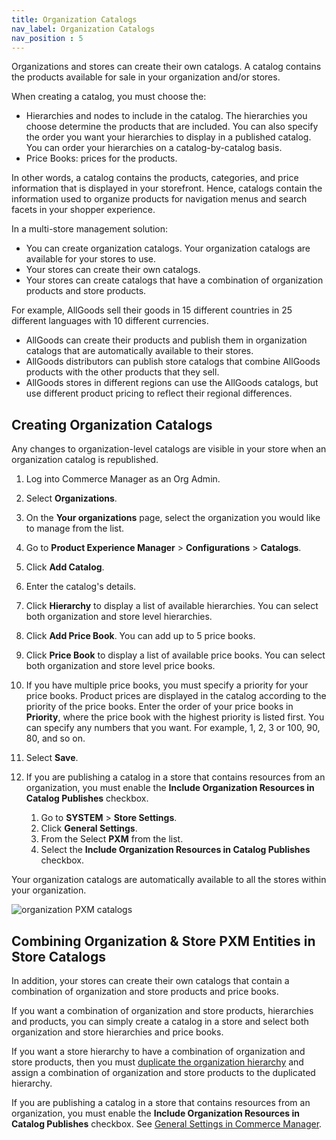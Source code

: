 ```yaml
---
title: Organization Catalogs 
nav_label: Organization Catalogs
nav_position : 5
---
```


Organizations and stores can create their own catalogs. A catalog contains the products available for sale in your organization and/or stores.

When creating a catalog, you must choose the:

- Hierarchies and nodes to include in the catalog. The hierarchies you choose determine the products that are included. You can also specify the order you want your hierarchies to display in a published catalog. You can order your hierarchies on a catalog-by-catalog basis.
- Price Books: prices for the products.

In other words, a catalog contains the products, categories, and price information that is displayed in your storefront. Hence, catalogs contain the information used to organize products for navigation menus and search facets in your shopper experience.

In a multi-store management solution:

- You can create organization catalogs. Your organization catalogs are available for your stores to use.
- Your stores can create their own catalogs.
- Your stores can create catalogs that have a combination of organization products and store products.

For example, AllGoods sell their goods in 15 different countries in 25 different languages with 10 different currencies.

- AllGoods can create their products and publish them in organization catalogs that are automatically available to their stores.
- AllGoods distributors can publish store catalogs that combine AllGoods products with the other products that they sell.
- AllGoods stores in different regions can use the AllGoods catalogs, but use different product pricing to reflect their regional differences.

## Creating Organization Catalogs

Any changes to organization-level catalogs are visible in your store when an organization catalog is republished.

1. Log into Commerce Manager as an Org Admin.
1. Select **Organizations**.
1. On the **Your organizations** page, select the organization you would like to manage from the list.
1. Go to **Product Experience Manager** > **Configurations** > **Catalogs**.
1. Click **Add Catalog**.
1. Enter the catalog's details.
2. Click **Hierarchy** to display a list of available hierarchies. You can select both organization and store level hierarchies.
1. Click **Add Price Book**. You can add up to 5 price books.
1. Click **Price Book** to display a list of available price books. You can select both organization and store level price books.
1. If you have multiple price books, you must specify a priority for your price books. Product prices are displayed in the catalog according to the priority of the price books. Enter the order of your price books in **Priority**, where the price book with the highest priority is listed first. You can specify any numbers that you want. For example, 1, 2, 3 or 100, 90, 80, and so on.
1. Select **Save**.
1. If you are publishing a catalog in a store that contains resources from an organization, you must enable the **Include Organization Resources in Catalog Publishes** checkbox. 

    1. Go to **SYSTEM** > **Store Settings**.
    2. Click **General Settings**.
    3. From the Select **PXM** from the list. 
    4. Select the **Include Organization Resources in Catalog Publishes** checkbox.

Your organization catalogs are automatically available to all the stores within your organization. 

![organization PXM catalogs](/assets/organization_catalog.png)

## Combining Organization & Store PXM Entities in Store Catalogs

In addition, your stores can create their own catalogs that contain a combination of organization and store products and price books.

If you want a combination of organization and store products, hierarchies and products, you can simply create a catalog in a store and select both organization and store hierarchies and price books.

If you want a store hierarchy to have a combination of organization and store products, then you must [duplicate the organization hierarchy](/docs/pxm/hierarchies/hierarchy#duplicating-hierarchies) and assign a combination of organization and store products to the duplicated hierarchy.

If you are publishing a catalog in a store that contains resources from an organization, you must enable the **Include Organization Resources in Catalog Publishes** checkbox. See [General Settings in Commerce Manager](/docs/global-project-settings/general-settings#updating-pxm-settings-to-publish-store-catalogs-containing-organizational-resources).
